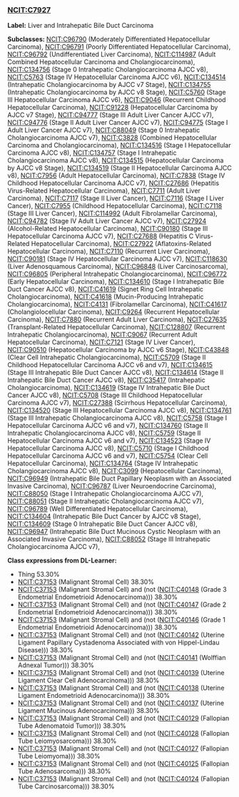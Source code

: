 
### [NCIT:C7927](http://purl.obolibrary.org/obo/NCIT_C7927)
**Label:** Liver and Intrahepatic Bile Duct Carcinoma

**Subclasses:** [NCIT:C96790](http://purl.obolibrary.org/obo/NCIT_C96790) (Moderately Differentiated Hepatocellular Carcinoma), [NCIT:C96791](http://purl.obolibrary.org/obo/NCIT_C96791) (Poorly Differentiated Hepatocellular Carcinoma), [NCIT:C96792](http://purl.obolibrary.org/obo/NCIT_C96792) (Undifferentiated Liver Carcinoma), [NCIT:C114987](http://purl.obolibrary.org/obo/NCIT_C114987) (Adult Combined Hepatocellular Carcinoma and Cholangiocarcinoma), [NCIT:C134756](http://purl.obolibrary.org/obo/NCIT_C134756) (Stage 0 Intrahepatic Cholangiocarcinoma AJCC v8), [NCIT:C5763](http://purl.obolibrary.org/obo/NCIT_C5763) (Stage IV Hepatocellular Carcinoma AJCC v6), [NCIT:C134514](http://purl.obolibrary.org/obo/NCIT_C134514) (Intrahepatic Cholangiocarcinoma by AJCC v7 Stage), [NCIT:C134755](http://purl.obolibrary.org/obo/NCIT_C134755) (Intrahepatic Cholangiocarcinoma by AJCC v8 Stage), [NCIT:C5760](http://purl.obolibrary.org/obo/NCIT_C5760) (Stage III Hepatocellular Carcinoma AJCC v6), [NCIT:C9046](http://purl.obolibrary.org/obo/NCIT_C9046) (Recurrent Childhood Hepatocellular Carcinoma), [NCIT:C91228](http://purl.obolibrary.org/obo/NCIT_C91228) (Hepatocellular Carcinoma by AJCC v7 Stage), [NCIT:C94777](http://purl.obolibrary.org/obo/NCIT_C94777) (Stage III Adult Liver Cancer AJCC v7), [NCIT:C94776](http://purl.obolibrary.org/obo/NCIT_C94776) (Stage II Adult Liver Cancer AJCC v7), [NCIT:C94775](http://purl.obolibrary.org/obo/NCIT_C94775) (Stage I Adult Liver Cancer AJCC v7), [NCIT:C88049](http://purl.obolibrary.org/obo/NCIT_C88049) (Stage 0 Intrahepatic Cholangiocarcinoma AJCC v7), [NCIT:C3828](http://purl.obolibrary.org/obo/NCIT_C3828) (Combined Hepatocellular Carcinoma and Cholangiocarcinoma), [NCIT:C134516](http://purl.obolibrary.org/obo/NCIT_C134516) (Stage I Hepatocellular Carcinoma AJCC v8), [NCIT:C134757](http://purl.obolibrary.org/obo/NCIT_C134757) (Stage I Intrahepatic Cholangiocarcinoma AJCC v8), [NCIT:C134515](http://purl.obolibrary.org/obo/NCIT_C134515) (Hepatocellular Carcinoma by AJCC v8 Stage), [NCIT:C134519](http://purl.obolibrary.org/obo/NCIT_C134519) (Stage II Hepatocellular Carcinoma AJCC v8), [NCIT:C7956](http://purl.obolibrary.org/obo/NCIT_C7956) (Adult Hepatocellular Carcinoma), [NCIT:C7838](http://purl.obolibrary.org/obo/NCIT_C7838) (Stage IV Childhood Hepatocellular Carcinoma AJCC v7), [NCIT:C27686](http://purl.obolibrary.org/obo/NCIT_C27686) (Hepatitis Virus-Related Hepatocellular Carcinoma), [NCIT:C7711](http://purl.obolibrary.org/obo/NCIT_C7711) (Adult Liver Carcinoma), [NCIT:C7117](http://purl.obolibrary.org/obo/NCIT_C7117) (Stage II Liver Cancer), [NCIT:C7116](http://purl.obolibrary.org/obo/NCIT_C7116) (Stage I Liver Cancer), [NCIT:C7955](http://purl.obolibrary.org/obo/NCIT_C7955) (Childhood Hepatocellular Carcinoma), [NCIT:C7118](http://purl.obolibrary.org/obo/NCIT_C7118) (Stage III Liver Cancer), [NCIT:C114992](http://purl.obolibrary.org/obo/NCIT_C114992) (Adult Fibrolamellar Carcinoma), [NCIT:C94782](http://purl.obolibrary.org/obo/NCIT_C94782) (Stage IV Adult Liver Cancer AJCC v7), [NCIT:C27924](http://purl.obolibrary.org/obo/NCIT_C27924) (Alcohol-Related Hepatocellular Carcinoma), [NCIT:C90180](http://purl.obolibrary.org/obo/NCIT_C90180) (Stage III Hepatocellular Carcinoma AJCC v7), [NCIT:C27688](http://purl.obolibrary.org/obo/NCIT_C27688) (Hepatitis C Virus-Related Hepatocellular Carcinoma), [NCIT:C27922](http://purl.obolibrary.org/obo/NCIT_C27922) (Aflatoxins-Related Hepatocellular Carcinoma), [NCIT:C7110](http://purl.obolibrary.org/obo/NCIT_C7110) (Recurrent Liver Carcinoma), [NCIT:C90181](http://purl.obolibrary.org/obo/NCIT_C90181) (Stage IV Hepatocellular Carcinoma AJCC v7), [NCIT:C118630](http://purl.obolibrary.org/obo/NCIT_C118630) (Liver Adenosquamous Carcinoma), [NCIT:C96848](http://purl.obolibrary.org/obo/NCIT_C96848) (Liver Carcinosarcoma), [NCIT:C96805](http://purl.obolibrary.org/obo/NCIT_C96805) (Peripheral Intrahepatic Cholangiocarcinoma), [NCIT:C96772](http://purl.obolibrary.org/obo/NCIT_C96772) (Early Hepatocellular Carcinoma), [NCIT:C134610](http://purl.obolibrary.org/obo/NCIT_C134610) (Stage I Intrahepatic Bile Duct Cancer AJCC v8), [NCIT:C41619](http://purl.obolibrary.org/obo/NCIT_C41619) (Signet Ring Cell Intrahepatic Cholangiocarcinoma), [NCIT:C41618](http://purl.obolibrary.org/obo/NCIT_C41618) (Mucin-Producing Intrahepatic Cholangiocarcinoma), [NCIT:C4131](http://purl.obolibrary.org/obo/NCIT_C4131) (Fibrolamellar Carcinoma), [NCIT:C41617](http://purl.obolibrary.org/obo/NCIT_C41617) (Cholangiolocellular Carcinoma), [NCIT:C9264](http://purl.obolibrary.org/obo/NCIT_C9264) (Recurrent Hepatocellular Carcinoma), [NCIT:C7880](http://purl.obolibrary.org/obo/NCIT_C7880) (Recurrent Adult Liver Carcinoma), [NCIT:C27635](http://purl.obolibrary.org/obo/NCIT_C27635) (Transplant-Related Hepatocellular Carcinoma), [NCIT:C128807](http://purl.obolibrary.org/obo/NCIT_C128807) (Recurrent Intrahepatic Cholangiocarcinoma), [NCIT:C9067](http://purl.obolibrary.org/obo/NCIT_C9067) (Recurrent Adult Hepatocellular Carcinoma), [NCIT:C7121](http://purl.obolibrary.org/obo/NCIT_C7121) (Stage IV Liver Cancer), [NCIT:C90510](http://purl.obolibrary.org/obo/NCIT_C90510) (Hepatocellular Carcinoma by AJCC v6 Stage), [NCIT:C43848](http://purl.obolibrary.org/obo/NCIT_C43848) (Clear Cell Intrahepatic Cholangiocarcinoma), [NCIT:C5709](http://purl.obolibrary.org/obo/NCIT_C5709) (Stage II Childhood Hepatocellular Carcinoma AJCC v6 and v7), [NCIT:C134615](http://purl.obolibrary.org/obo/NCIT_C134615) (Stage III Intrahepatic Bile Duct Cancer AJCC v8), [NCIT:C134614](http://purl.obolibrary.org/obo/NCIT_C134614) (Stage II Intrahepatic Bile Duct Cancer AJCC v8), [NCIT:C35417](http://purl.obolibrary.org/obo/NCIT_C35417) (Intrahepatic Cholangiocarcinoma), [NCIT:C134619](http://purl.obolibrary.org/obo/NCIT_C134619) (Stage IV Intrahepatic Bile Duct Cancer AJCC v8), [NCIT:C5708](http://purl.obolibrary.org/obo/NCIT_C5708) (Stage III Childhood Hepatocellular Carcinoma AJCC v7), [NCIT:C27388](http://purl.obolibrary.org/obo/NCIT_C27388) (Scirrhous Hepatocellular Carcinoma), [NCIT:C134520](http://purl.obolibrary.org/obo/NCIT_C134520) (Stage III Hepatocellular Carcinoma AJCC v8), [NCIT:C134761](http://purl.obolibrary.org/obo/NCIT_C134761) (Stage III Intrahepatic Cholangiocarcinoma AJCC v8), [NCIT:C5758](http://purl.obolibrary.org/obo/NCIT_C5758) (Stage I Hepatocellular Carcinoma AJCC v6 and v7), [NCIT:C134760](http://purl.obolibrary.org/obo/NCIT_C134760) (Stage II Intrahepatic Cholangiocarcinoma AJCC v8), [NCIT:C5759](http://purl.obolibrary.org/obo/NCIT_C5759) (Stage II Hepatocellular Carcinoma AJCC v6 and v7), [NCIT:C134523](http://purl.obolibrary.org/obo/NCIT_C134523) (Stage IV Hepatocellular Carcinoma AJCC v8), [NCIT:C5710](http://purl.obolibrary.org/obo/NCIT_C5710) (Stage I Childhood Hepatocellular Carcinoma AJCC v6 and v7), [NCIT:C5754](http://purl.obolibrary.org/obo/NCIT_C5754) (Clear Cell Hepatocellular Carcinoma), [NCIT:C134764](http://purl.obolibrary.org/obo/NCIT_C134764) (Stage IV Intrahepatic Cholangiocarcinoma AJCC v8), [NCIT:C3099](http://purl.obolibrary.org/obo/NCIT_C3099) (Hepatocellular Carcinoma), [NCIT:C96949](http://purl.obolibrary.org/obo/NCIT_C96949) (Intrahepatic Bile Duct Papillary Neoplasm with an Associated Invasive Carcinoma), [NCIT:C96787](http://purl.obolibrary.org/obo/NCIT_C96787) (Liver Neuroendocrine Carcinoma), [NCIT:C88050](http://purl.obolibrary.org/obo/NCIT_C88050) (Stage I Intrahepatic Cholangiocarcinoma AJCC v7), [NCIT:C88051](http://purl.obolibrary.org/obo/NCIT_C88051) (Stage II Intrahepatic Cholangiocarcinoma AJCC v7), [NCIT:C96789](http://purl.obolibrary.org/obo/NCIT_C96789) (Well Differentiated Hepatocellular Carcinoma), [NCIT:C134604](http://purl.obolibrary.org/obo/NCIT_C134604) (Intrahepatic Bile Duct Cancer by AJCC v8 Stage), [NCIT:C134609](http://purl.obolibrary.org/obo/NCIT_C134609) (Stage 0 Intrahepatic Bile Duct Cancer AJCC v8), [NCIT:C96947](http://purl.obolibrary.org/obo/NCIT_C96947) (Intrahepatic Bile Duct Mucinous Cystic Neoplasm with an Associated Invasive Carcinoma), [NCIT:C88052](http://purl.obolibrary.org/obo/NCIT_C88052) (Stage III Intrahepatic Cholangiocarcinoma AJCC v7), 

**Class expressions from DL-Learner:**

- Thing 53.30%
- [NCIT:C37153](http://purl.obolibrary.org/obo/NCIT_C37153) (Malignant Stromal Cell) 38.30%
- [NCIT:C37153](http://purl.obolibrary.org/obo/NCIT_C37153) (Malignant Stromal Cell) and (not ([NCIT:C40148](http://purl.obolibrary.org/obo/NCIT_C40148) (Grade 3 Endometrial Endometrioid Adenocarcinoma))) 38.30%
- [NCIT:C37153](http://purl.obolibrary.org/obo/NCIT_C37153) (Malignant Stromal Cell) and (not ([NCIT:C40147](http://purl.obolibrary.org/obo/NCIT_C40147) (Grade 2 Endometrial Endometrioid Adenocarcinoma))) 38.30%
- [NCIT:C37153](http://purl.obolibrary.org/obo/NCIT_C37153) (Malignant Stromal Cell) and (not ([NCIT:C40146](http://purl.obolibrary.org/obo/NCIT_C40146) (Grade 1 Endometrial Endometrioid Adenocarcinoma))) 38.30%
- [NCIT:C37153](http://purl.obolibrary.org/obo/NCIT_C37153) (Malignant Stromal Cell) and (not ([NCIT:C40142](http://purl.obolibrary.org/obo/NCIT_C40142) (Uterine Ligament Papillary Cystadenoma Associated with von Hippel-Lindau Disease))) 38.30%
- [NCIT:C37153](http://purl.obolibrary.org/obo/NCIT_C37153) (Malignant Stromal Cell) and (not ([NCIT:C40141](http://purl.obolibrary.org/obo/NCIT_C40141) (Wolffian Adnexal Tumor))) 38.30%
- [NCIT:C37153](http://purl.obolibrary.org/obo/NCIT_C37153) (Malignant Stromal Cell) and (not ([NCIT:C40139](http://purl.obolibrary.org/obo/NCIT_C40139) (Uterine Ligament Clear Cell Adenocarcinoma))) 38.30%
- [NCIT:C37153](http://purl.obolibrary.org/obo/NCIT_C37153) (Malignant Stromal Cell) and (not ([NCIT:C40138](http://purl.obolibrary.org/obo/NCIT_C40138) (Uterine Ligament Endometrioid Adenocarcinoma))) 38.30%
- [NCIT:C37153](http://purl.obolibrary.org/obo/NCIT_C37153) (Malignant Stromal Cell) and (not ([NCIT:C40137](http://purl.obolibrary.org/obo/NCIT_C40137) (Uterine Ligament Mucinous Adenocarcinoma))) 38.30%
- [NCIT:C37153](http://purl.obolibrary.org/obo/NCIT_C37153) (Malignant Stromal Cell) and (not ([NCIT:C40129](http://purl.obolibrary.org/obo/NCIT_C40129) (Fallopian Tube Adenomatoid Tumor))) 38.30%
- [NCIT:C37153](http://purl.obolibrary.org/obo/NCIT_C37153) (Malignant Stromal Cell) and (not ([NCIT:C40128](http://purl.obolibrary.org/obo/NCIT_C40128) (Fallopian Tube Leiomyosarcoma))) 38.30%
- [NCIT:C37153](http://purl.obolibrary.org/obo/NCIT_C37153) (Malignant Stromal Cell) and (not ([NCIT:C40127](http://purl.obolibrary.org/obo/NCIT_C40127) (Fallopian Tube Leiomyoma))) 38.30%
- [NCIT:C37153](http://purl.obolibrary.org/obo/NCIT_C37153) (Malignant Stromal Cell) and (not ([NCIT:C40125](http://purl.obolibrary.org/obo/NCIT_C40125) (Fallopian Tube Adenosarcoma))) 38.30%
- [NCIT:C37153](http://purl.obolibrary.org/obo/NCIT_C37153) (Malignant Stromal Cell) and (not ([NCIT:C40124](http://purl.obolibrary.org/obo/NCIT_C40124) (Fallopian Tube Carcinosarcoma))) 38.30%


